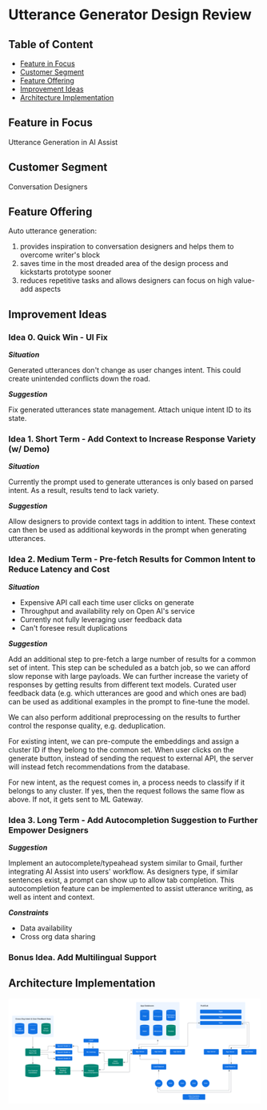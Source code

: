 # Utterance Generator Design Review

## Table of Content

- [Feature in Focus](#feature-in-focus)
- [Customer Segment](#customer-segment)
- [Feature Offering](#feature-offering)
- [Improvement Ideas](#improvement-ideas)
- [Architecture Implementation](#architecture-implementation)

## Feature in Focus

Utterance Generation in AI Assist

## Customer Segment

Conversation Designers

## Feature Offering

Auto utterance generation:

1. provides inspiration to conversation designers and helps them to overcome writer's block
2. saves time in the most dreaded area of the design process and kickstarts prototype sooner
3. reduces repetitive tasks and allows designers can focus on high value-add aspects

## Improvement Ideas

### Idea 0. Quick Win - UI Fix

**_Situation_**

Generated utterances don't change as user changes intent. This could create unintended conflicts down the road.

**_Suggestion_**

Fix generated utterances state management. Attach unique intent ID to its state.

### Idea 1. Short Term - Add Context to Increase Response Variety (w/ Demo)

**_Situation_**

Currently the prompt used to generate utterances is only based on parsed intent. As a result, results tend to lack variety.

**_Suggestion_**

Allow designers to provide context tags in addition to intent. These context can then be used as additional keywords in the prompt when generating utterances.

### Idea 2. Medium Term - Pre-fetch Results for Common Intent to Reduce Latency and Cost

**_Situation_**

- Expensive API call each time user clicks on generate
- Throughput and availability rely on Open AI's service
- Currently not fully leveraging user feedback data
- Can't foresee result duplications

**_Suggestion_**

Add an additional step to pre-fetch a large number of results for a common set of intent. This step can be scheduled as a batch job, so we can afford slow reponse with large payloads. We can further increase the variety of responses by getting results from different text models. Curated user feedback data (e.g. which utterances are good and which ones are bad) can be used as additional examples in the prompt to fine-tune the model.

We can also perform additional preprocessing on the results to further control the response quality, e.g. deduplication.

For existing intent, we can pre-compute the embeddings and assign a cluster ID if they belong to the common set. When user clicks on the generate button, instead of sending the request to external API, the server will instead fetch recommendations from the database.

For new intent, as the request comes in, a process needs to classify if it belongs to any cluster. If yes, then the request follows the same flow as above. If not, it gets sent to ML Gateway.

### Idea 3. Long Term - Add Autocompletion Suggestion to Further Empower Designers

**_Suggestion_**

Implement an autocomplete/typeahead system similar to Gmail, further integrating AI Assist into users' workflow. As designers type, if similar sentences exist, a prompt can show up to allow tab completion. This autocompletion feature can be implemented to assist utterance writing, as well as intent and context.

**_Constraints_**

- Data availability
- Cross org data sharing

### Bonus Idea. Add Multilingual Support

## Architecture Implementation

![architecture](/docs/images/architecture_diagram.png)
